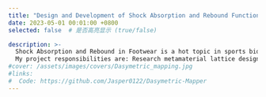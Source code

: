 ```yaml
---
title: "Design and Development of Shock Absorption and Rebound Functional Lattice Structures"
date: 2023-05-01 00:01:00 +0800
selected: false  # 是否高亮显示 (true/false)

description: >-
  Shock Absorption and Rebound in Footwear is a hot topic in sports biomechanics and ergonomics. This project explores various topological forms of metamaterials and lattices, investigates metamaterial and lattice filling methods, and develops a mechanical performance evaluation method for lattices considering superelasticity. Based on vibration damping and rebound performance, a lattice design database has been created, selecting the optimal lattice unit with the best rebound characteristics.
  My project responsibilities are: Research metamaterial lattice design methods, conduct numerical simulations and evaluations of lattice units considering superelasticity, and develop an inverse adaptive filling design based on the stress field.
#cover: /assets/images/covers/Dasymetric_mapping.jpg
#links:
#  Code: https://github.com/Jasper0122/Dasymetric-Mapper
---
```


